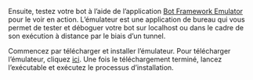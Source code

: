 Ensuite, testez votre bot à l’aide de l’application [Bot Framework Emulator](~/bot-service-debug-emulator.md) pour le voir en action. L’émulateur est une application de bureau qui vous permet de tester et déboguer votre bot sur localhost ou dans le cadre de son exécution à distance par le biais d’un tunnel. 

Commencez par télécharger et installer l’émulateur. Pour télécharger l’émulateur, cliquez [ici](https://emulator.botframework.com/). Une fois le téléchargement terminé, lancez l’exécutable et exécutez le processus d’installation. 


